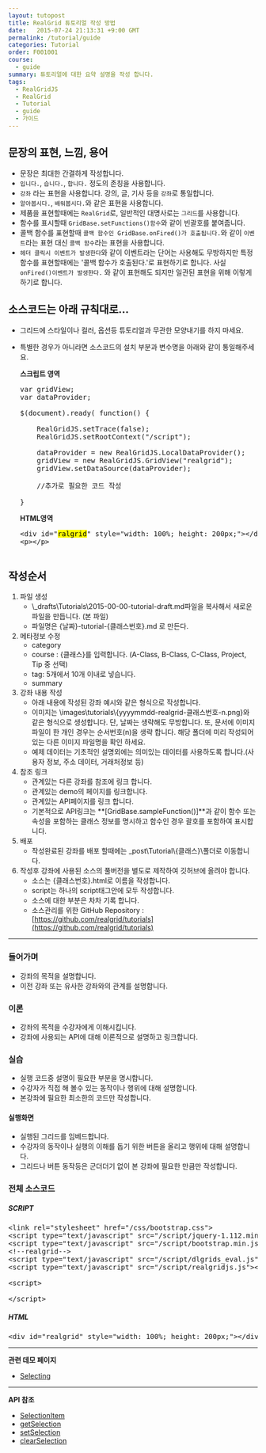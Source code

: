 ```yaml
---
layout: tutopost
title: RealGrid 튜토리얼 작성 방법
date:   2015-07-24 21:13:31 +9:00 GMT
permalink: /tutorial/guide
categories: Tutorial
order: F001001
course:
  - guide
summary: 튜토리얼에 대한 요약 설명을 작성 합니다.
tags: 
  - RealGridJS
  - RealGrid
  - Tutorial
  - guide
  - 가이드
---
```


## 문장의 표현, 느낌, 용어
* 문장은 최대한 간결하게 작성합니다.
* `입니다.`, `습니다.`, `합니다.` 정도의 존칭을 사용합니다.
* `강좌` 라는 표현을 사용합니다. 강의, 글, 기사 등을 `강좌`로 통일합니다.
* `알아봅시다.`, `배워봅시다.`와 같은 표현을 사용합니다.
* 제품을 표현할때에는 `RealGrid`로, 일반적인 대명사로는 `그리드`를 사용합니다.
* 함수를 표시할때 `GridBase.setFunctions()함수`와 같이 빈괄호를 붙여줍니다.
* 콜백 함수를 표현할때 `콜백 함수인 GridBase.onFired()가 호출됩니다.`와 같이 `이벤트`라는 표현 대신 `콜백 함수`라는 표현을 사용합니다.
* `헤더 클릭시 이벤트가 발생한다`와 같이 이벤트라는 단어는 사용해도 무방하지만 특정 함수를 표현할때에는 '콜백 함수가 호출된다.'로 표현하기로 합니다. 사실 `onFired()이벤트가 발생한다.` 와 같이 표현해도 되지만 일관된 표현을 위해 이렇게 하기로 합니다.

## 소스코드는 아래 규칙대로...

* 그리드에 스타일이나 컬러, 옵션등 튜토리얼과 무관한 모양내기를 하지 마세요.
* 특별한 경우가 아니라면 소스코드의 설치 부분과 변수명을 아래와 같이 통일해주세요.
  
  **스크립트 영역**

  <pre class="prettyprint">
  var gridView;
  var dataProvider;
      
  $(document).ready( function() {

      RealGridJS.setTrace(false);
      RealGridJS.setRootContext("/script");
      
      dataProvider = new RealGridJS.LocalDataProvider();
      gridView = new RealGridJS.GridView("realgrid");
      gridView.setDataSource(dataProvider);

      //추가로 필요한 코드 작성

  }</pre>

  **HTML영역**

  <pre class="prettyprint">
  &lt;div id=&quot;<mark>ralgrid</mark>&quot; style=&quot;width: 100%; height: 200px;&quot;&gt;&lt;/div&gt;
  &lt;p&gt;&lt;/p&gt;

  </pre>

## 작성순서
1. 파일 생성
    * \\\_drafts\\Tutorials\\2015-00-00-tutorial-draft.md파일을 복사해서 새로운 파일을 만듭니다. (본 파일)
    * 파일명은 {날짜}-tutorial-{클래스번호}.md 로 만든다.
3. 메타정보 수정
    * category
    * course : {클래스}를 입력합니다. (A-Class, B-Class, C-Class, Project, Tip 중 선택)
    * tag: 5개에서 10개 이내로 넣습니다.
    * summary
4. 강좌 내용 작성
    * 아래 내용에 작성된 강좌 예시와 같은 형식으로 작성합니다.
    * 이미지는 \\images\\tutorials\\{yyyymmdd-realgrid-클래스번호-n.png}와 같은 형식으로 생성합니다. 단, 날짜는 생략해도 무방합니다. 또, 문서에 이미지 파일이 한 개인 경우는 순서번호(n)을 생략 합니다. 해당 폴더에 미리 작성되어 있는 다른 이미지 파일명을 확인 하세요.
    * 예제 데이터는 기초적인 설명외에는 의미있는 데이터를 사용하도록 합니다.(사용자 정보, 주소 데이터, 거래처정보 등)
5. 참조 링크 
    * 관계있는 다른 강좌를 참조에 링크 합니다.
    * 관계있는 demo의 페이지를 링크합니다.
    * 관계있는 API페이지를 링크 합니다.
    * 기본적으로 API링크는 **\[GridBase.sampleFunction()\]**과 같이 함수 또는 속성을 포함하는 클래스 정보를 명시하고 함수인 경우 괄호를 포함하여 표시합니다.
6. 배포
    * 작성완료된 강좌를 배포 할때에는 \_post\\Tutorial\\{클래스}\\폴더로 이동합니다.
7. 작성후 강좌에 사용된 소스의 풀버전을 별도로 제작하여 깃허브에 올려야 합니다.
    * 소스는 {클래스번호}.html로 이름을 작성합니다. 
    * script는 하나의 script태그안에 모두 작성합니다.
    * 소스에 대한 부분은 차차 기록 합니다.
    * 소스관리를 위한 GitHub Repository : [https://github.com/realgrid/tutorials](https://github.com/realgrid/tutorials)

---

### 들어가며

* 강좌의 목적을 설명합니다.
* 이전 강좌 또는 유사한 강좌와의 관계를 설명합니다.

### 이론

* 강좌의 목적을 수강자에게 이해시킵니다.
* 강좌에 사용되는 API에 대해 이론적으로 설명하고 링크합니다.

### 실습

* 실행 코드중 설명이 필요한 부분을 명시합니다.
* 수강자가 직접 해 볼수 있는 동작이나 행위에 대해 설명합니다.
* 본강좌에 필요한 최소한의 코드만 작성합니다.

#### 실행화면

* 실행된 그리드를 임베드합니다.
* 수강자의 동작이나 실행의 이해를 돕기 위한 버튼을 올리고 행위에 대해 설명합니다.
* 그리드나 버튼 동작등은 군더더기 없이 본 강좌에 필요한 만큼만 작성합니다.

### 전체 소스코드

##### SCRIPT    
<pre class="prettyprint full-source-script">
&lt;link rel=&quot;stylesheet&quot; href=&quot;/css/bootstrap.css&quot;&gt;
&lt;script type=&quot;text/javascript&quot; src=&quot;/script/jquery-1.112.min.js&quot;&gt;&lt;/script&gt;
&lt;script type=&quot;text/javascript&quot; src=&quot;/script/bootstrap.min.js&quot;&gt;&lt;/script&gt;
&lt;!--realgrid--&gt;
&lt;script type=&quot;text/javascript&quot; src=&quot;/script/dlgrids_eval.js&quot;&gt;&lt;/script&gt;
&lt;script type=&quot;text/javascript&quot; src=&quot;/script/realgridjs.js&quot;&gt;&lt;/script&gt;

&lt;script&gt;

&lt;/script&gt;
</pre>

##### HTML
<pre class="prettyprint full-source-html">
&lt;div id=&quot;realgrid&quot; style=&quot;width: 100%; height: 200px;&quot;&gt;&lt;/div&gt;
</pre>


---
**관련 데모 페이지**

* [Selecting](http://demo.realgrid.com/Demo/Selecting?ptype=js)

---
**API 참조**

* [SelectionItem](/api/types/SelectionItem/)
* [getSelection](/api/types/getSelection/)
* [setSelection](/api/types/setSelection/)
* [clearSelection](/api/types/clearSelection/)